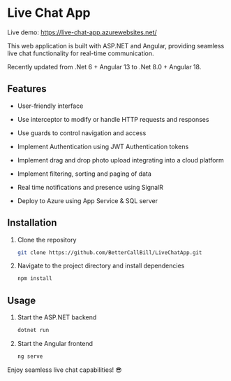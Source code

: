 # Live Chat App

Live demo: https://live-chat-app.azurewebsites.net/

This web application is built with ASP.NET and Angular, providing seamless live chat functionality for real-time communication.

Recently updated from .Net 6 + Angular 13 to .Net 8.0 + Angular 18.

## Features

-   User-friendly interface
-   Use interceptor to modify or handle HTTP requests and responses
-   Use guards to control navigation and access
-   Implement Authentication using JWT Authentication tokens
-   Implement drag and drop photo upload integrating into a cloud platform
-   Implement filtering, sorting and paging of data
-   Real time notifications and presence using SignalR

-   Deploy to Azure using App Service & SQL server

## Installation

1. Clone the repository

    ```bash
    git clone https://github.com/BetterCallBill/LiveChatApp.git
    ```

2. Navigate to the project directory and install dependencies

    ```bash
    npm install
    ```

## Usage

1. Start the ASP.NET backend

    ```bash
    dotnet run
    ```

2. Start the Angular frontend

    ```bash
    ng serve
    ```

Enjoy seamless live chat capabilities! :sunglasses:
